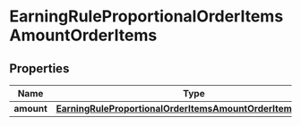 

# EarningRuleProportionalOrderItemsAmountOrderItems


## Properties

| Name | Type | Description | Notes |
|------------ | ------------- | ------------- | -------------|
|**amount** | [**EarningRuleProportionalOrderItemsAmountOrderItemsAmount**](EarningRuleProportionalOrderItemsAmountOrderItemsAmount.md) |  |  |



